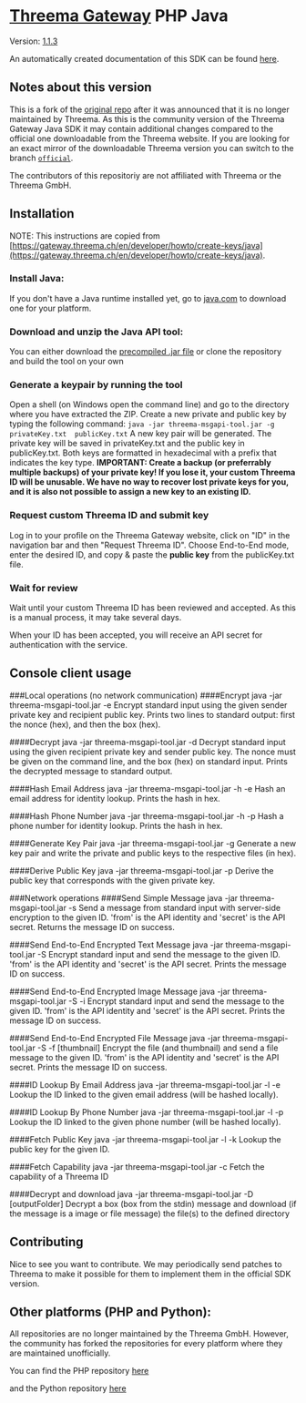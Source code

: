 # [Threema Gateway](http://gateway.threema.ch/) PHP Java

Version: [1.1.3](https://github.com/simmac/threema-msgapi-sdk-java/releases/tag/v1.1.3)

An automatically created documentation of this SDK can be found [here](http://simmac.github.io/threema-msgapi-sdk-java/).

## Notes about this version
This is a fork of the [original repo](https://github.com/threema-ch/threema-msgapi-sdk-java) after it was announced that it is no longer maintained by Threema.
As this is the community version of the Threema Gateway Java SDK it may contain additional changes compared to the official one downloadable from the Threema website. If you are looking for an exact mirror of the downloadable Threema version you can switch to the branch [`official`](https://github.com/simmac/threema-msgapi-sdk-java/tree/official).  

The contributors of this repositoriy are not affiliated with Threema or the Threema GmbH.

## Installation
NOTE: This instructions are copied from [https://gateway.threema.ch/en/developer/howto/create-keys/java](https://gateway.threema.ch/en/developer/howto/create-keys/java).

### Install Java:
If you don't have a Java runtime installed yet, go to [java.com](https://java.com) to download one for your platform.

### Download and unzip the Java API tool:
You can either download the [precompiled .jar file](https://github.com/simmac/threema-msgapi-sdk-java/releases/download/v1.1.3/threema-msgapi-tool.jar) or clone the repository and build the tool on your own

### Generate a keypair by running the tool
Open a shell (on Windows open the command line) and go to the directory where you have extracted the ZIP.
Create a new private and public key by typing the following command:
`java -jar threema-msgapi-tool.jar -g privateKey.txt  publicKey.txt`
A new key pair will be generated. The private key will be saved in privateKey.txt and the public key in publicKey.txt. Both keys are formatted in hexadecimal with a prefix that indicates the key type.
**IMPORTANT: Create a backup (or preferrably multiple backups) of your private key! If you lose it, your custom Threema ID will be unusable. We have no way to recover lost private keys for you, and it is also not possible to assign a new key to an existing ID.**

### Request custom Threema ID and submit key
Log in to your profile on the Threema Gateway website, click on "ID" in the navigation bar and then "Request Threema ID".
Choose End-to-End mode, enter the desired ID, and copy & paste the **public key** from the publicKey.txt file.

### Wait for review 
Wait until your custom Threema ID has been reviewed and accepted. As this is a manual process, it may take several days.

When your ID has been accepted, you will receive an API secret for authentication with the service.

## Console client usage
###Local operations (no network communication)
####Encrypt
	java -jar threema-msgapi-tool.jar -e <privateKey> <publicKey>
Encrypt standard input using the given sender private key and recipient public key. Prints two lines to standard output: first the nonce (hex), and then the box (hex).

####Decrypt
	java -jar threema-msgapi-tool.jar -d <privateKey> <publicKey> <nonce>
Decrypt standard input using the given recipient private key and sender public key. The nonce must be given on the command line, and the box (hex) on standard input. Prints the decrypted message to standard output.

####Hash Email Address
	java -jar threema-msgapi-tool.jar -h -e <email>
Hash an email address for identity lookup. Prints the hash in hex.

####Hash Phone Number
	java -jar threema-msgapi-tool.jar -h -p <phoneNo>
Hash a phone number for identity lookup. Prints the hash in hex.

####Generate Key Pair
	java -jar threema-msgapi-tool.jar -g <privateKeyFile> <publicKeyPath>
Generate a new key pair and write the private and public keys to the respective files (in hex).

####Derive Public Key
	java -jar threema-msgapi-tool.jar -p <privateKey>
Derive the public key that corresponds with the given private key.

###Network operations
####Send Simple Message
	java -jar threema-msgapi-tool.jar -s <to> <from> <secret>
Send a message from standard input with server-side encryption to the given ID. 'from' is the API identity and 'secret' is the API secret. Returns the message ID on success.

####Send End-to-End Encrypted Text Message
	java -jar threema-msgapi-tool.jar -S <to> <from> <secret> <privateKey>
Encrypt standard input and send the message to the given ID. 'from' is the API identity and 'secret' is the API secret. Prints the message ID on success.

####Send End-to-End Encrypted Image Message
	java -jar threema-msgapi-tool.jar -S -i <to> <from> <secret> <privateKey> <imageFilePath>
Encrypt standard input and send the message to the given ID. 'from' is the API identity and 'secret' is the API secret. Prints the message ID on success.

####Send End-to-End Encrypted File Message
	java -jar threema-msgapi-tool.jar -S -f <to> <from> <secret> <privateKey> <file> [thumbnail]
Encrypt the file (and thumbnail) and send a file message to the given ID. 'from' is the API identity and 'secret' is the API secret. Prints the message ID on success.

####ID Lookup By Email Address
	java -jar threema-msgapi-tool.jar -l -e <email> <from> <secret>
Lookup the ID linked to the given email address (will be hashed locally).

####ID Lookup By Phone Number
	java -jar threema-msgapi-tool.jar -l -p <phoneNo> <from> <secret>
Lookup the ID linked to the given phone number (will be hashed locally).

####Fetch Public Key
	java -jar threema-msgapi-tool.jar -l -k <id> <from> <secret>
Lookup the public key for the given ID.

####Fetch Capability
	java -jar threema-msgapi-tool.jar -c <id> <from> <secret>
Fetch the capability of a Threema ID

####Decrypt and download
	java -jar threema-msgapi-tool.jar -D <id> <from> <secret> <privateKey> <messageId> <nonce> [outputFolder]
Decrypt a box (box from the stdin) message and download (if the message is a image or file message) the file(s) to the defined directory

## Contributing
Nice to see you want to contribute. We may periodically send patches to Threema to make it possible for them to implement them in the official SDK version.  

## Other platforms (PHP and Python):
All repositories are no longer maintained by the Threema GmbH. However, the community has forked the repositories for every platform where they are maintained unofficially.

You can find the PHP repository [here](https://github.com/rugk/threema-msgapi-sdk-php)

and the Python repository [here](https://github.com/lgrahl/threema-msgapi-sdk-python)
